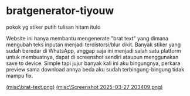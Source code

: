 # bratgenerator-tiyouw
 pokok yg stiker putih tulisan hitam itulo

Website ini hanya membantu mengenerate "brat text" yang dimana mengubah teks inputan menjadi terdistorsi/blur dikit. Banyak stiker yang sudah beredar di WhatsApp, anggap saja ini menjadi salah satu platform untuk membuatnya, dapat di screenshot sendiri ataupun menggunakan save to device. Simple tapi jujur banyak kali ini aku bingungnya, perkara preview sama download annya beda aku sudah terbingung-bingung tidak mampu fix.

[(misc\brat-text.png)](https://github.com/Tiyouw/bratgenerator-tiyouw/blob/main/misc/brat-text.png?raw=true)
[(misc\Screenshot 2025-03-27 203409.png)](https://github.com/Tiyouw/bratgenerator-tiyouw/blob/main/misc/Screenshot%202025-03-27%20203409.png?raw=true)
